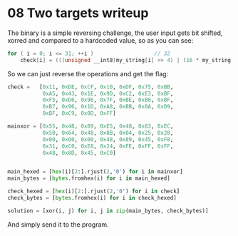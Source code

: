 # 08 Two targets writeup

The binary is a simple reversing challenge, the user input gets bit shifted, xorred and compared to a hardcoded value, so as you can see:

```c
for ( i = 0; i <= 31; ++i )                   // 32
    check[i] = (((unsigned __int8)my_string[i] >> 4) | (16 * my_string[i])) ^ *((_BYTE *)main + (int)i);
```

So we can just reverse the operations and get the flag:

```py
check =   [0x11, 0xDE, 0xCF, 0x10, 0xDF, 0x75, 0xBB,
           0xA5, 0x43, 0x1E, 0x9D, 0xC2, 0xE3, 0xBF,
           0xF5, 0xD6, 0x96, 0x7F, 0xBE, 0xB0, 0xBF,
           0xB7, 0x96, 0x1D, 0xA8, 0xBB, 0x0A, 0xD9, 
           0xBF, 0xC9, 0x0D, 0xFF]

mainxor = [0x55, 0x48, 0x89, 0xE5, 0x48, 0x83, 0xEC, 
           0x50, 0x64, 0x48, 0x8B, 0x04, 0x25, 0x28, 
           0x00, 0x00, 0x00, 0x48, 0x89, 0x45, 0xF8,
           0x31, 0xC0, 0xE8, 0x24, 0xFE, 0xFF, 0xFF,
           0x48, 0x8D, 0x45, 0xC0]


main_hexed = [hex(i)[2:].rjust(2,'0') for i in mainxor]
main_bytes = [bytes.fromhex(i) for i in main_hexed]

check_hexed = [hex(i)[2:].rjust(2,'0') for i in check]
check_bytes = [bytes.fromhex(i) for i in check_hexed]

solution = [xor(i, j) for i, j in zip(main_bytes, check_bytes)]
```
And simply send it to the program.

